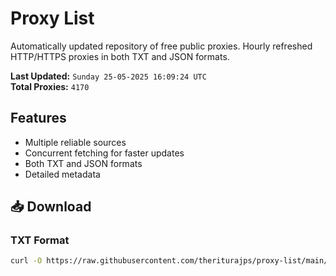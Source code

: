 # Proxy List

Automatically updated repository of free public proxies. Hourly refreshed HTTP/HTTPS proxies in both TXT and JSON formats.

**Last Updated:** `Sunday 25-05-2025 16:09:24 UTC`  
**Total Proxies:** `4170`

## Features
- Multiple reliable sources
- Concurrent fetching for faster updates
- Both TXT and JSON formats
- Detailed metadata

## 📥 Download

### TXT Format
```bash
curl -O https://raw.githubusercontent.com/theriturajps/proxy-list/main/proxies.txt